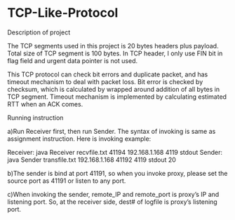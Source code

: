 # TCP-Like-Protocol

Description of project

The TCP segments used in this project is 20 bytes headers plus payload. Total size of TCP segment is 100 bytes. In TCP header, I only use FIN bit in flag field and urgent data pointer is not used.

This TCP protocol can check bit errors and duplicate packet, and has timeout mechanism to deal with packet loss. Bit error is checked by checksum, which is calculated by wrapped around addition of all bytes in TCP segment. Timeout mechanism is implemented by calculating estimated RTT when an ACK comes. 

Running instruction

a)Run Receiver first, then run Sender. The syntax of invoking is same as assignment instruction. Here is invoking example:

Receiver: java Receiver recvfile.txt 41194 192.168.1.168 4119 stdout
Sender: java Sender transfile.txt 192.168.1.168 41192 4119 stdout 20

b)The sender is bind at port 41191, so when you invoke proxy, please set the source port as 41191 or listen to any port.

c)When invoking the sender, remote_IP and remote_port is proxy’s IP and listening port. So, at the receiver side, dest# of logfile is proxy’s listening port.
